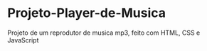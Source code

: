 # Projeto-Player-de-Musica
Projeto de um reprodutor de musica mp3, feito com HTML, CSS e JavaScript
